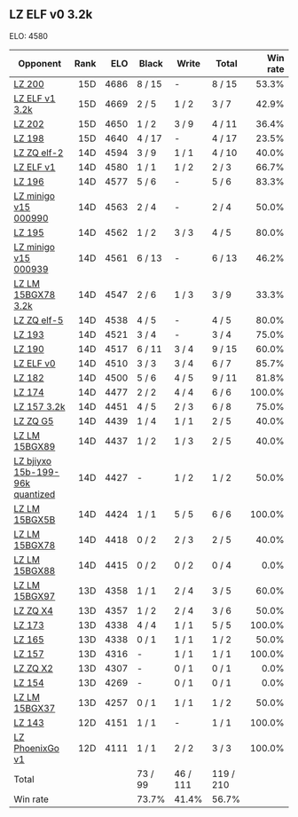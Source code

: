 ## LZ ELF v0 3.2k ##

ELO: 4580

Opponent | Rank | ELO | Black | Write | Total | Win rate
---------|-----:|----:|-------|-------|-------|-------:
[LZ 200](LZ%20200.md) | 15D | 4686 | 8 / 15 | - | 8 / 15 | 53.3%
[LZ ELF v1 3.2k](LZ%20ELF%20v1%203.2k.md) | 15D | 4669 | 2 / 5 | 1 / 2 | 3 / 7 | 42.9%
[LZ 202](LZ%20202.md) | 15D | 4650 | 1 / 2 | 3 / 9 | 4 / 11 | 36.4%
[LZ 198](LZ%20198.md) | 15D | 4640 | 4 / 17 | - | 4 / 17 | 23.5%
[LZ ZQ elf-2](LZ%20ZQ%20elf-2.md) | 14D | 4594 | 3 / 9 | 1 / 1 | 4 / 10 | 40.0%
[LZ ELF v1](LZ%20ELF%20v1.md) | 14D | 4580 | 1 / 1 | 1 / 2 | 2 / 3 | 66.7%
[LZ 196](LZ%20196.md) | 14D | 4577 | 5 / 6 | - | 5 / 6 | 83.3%
[LZ minigo v15 000990](LZ%20minigo%20v15%20000990.md) | 14D | 4563 | 2 / 4 | - | 2 / 4 | 50.0%
[LZ 195](LZ%20195.md) | 14D | 4562 | 1 / 2 | 3 / 3 | 4 / 5 | 80.0%
[LZ minigo v15 000939](LZ%20minigo%20v15%20000939.md) | 14D | 4561 | 6 / 13 | - | 6 / 13 | 46.2%
[LZ LM 15BGX78 3.2k](LZ%20LM%2015BGX78%203.2k.md) | 14D | 4547 | 2 / 6 | 1 / 3 | 3 / 9 | 33.3%
[LZ ZQ elf-5](LZ%20ZQ%20elf-5.md) | 14D | 4538 | 4 / 5 | - | 4 / 5 | 80.0%
[LZ 193](LZ%20193.md) | 14D | 4521 | 3 / 4 | - | 3 / 4 | 75.0%
[LZ 190](LZ%20190.md) | 14D | 4517 | 6 / 11 | 3 / 4 | 9 / 15 | 60.0%
[LZ ELF v0](LZ%20ELF%20v0.md) | 14D | 4510 | 3 / 3 | 3 / 4 | 6 / 7 | 85.7%
[LZ 182](LZ%20182.md) | 14D | 4500 | 5 / 6 | 4 / 5 | 9 / 11 | 81.8%
[LZ 174](LZ%20174.md) | 14D | 4477 | 2 / 2 | 4 / 4 | 6 / 6 | 100.0%
[LZ 157 3.2k](LZ%20157%203.2k.md) | 14D | 4451 | 4 / 5 | 2 / 3 | 6 / 8 | 75.0%
[LZ ZQ G5](LZ%20ZQ%20G5.md) | 14D | 4439 | 1 / 4 | 1 / 1 | 2 / 5 | 40.0%
[LZ LM 15BGX89](LZ%20LM%2015BGX89.md) | 14D | 4437 | 1 / 2 | 1 / 3 | 2 / 5 | 40.0%
[LZ bjiyxo 15b-199-96k quantized](LZ%20bjiyxo%2015b-199-96k%20quantized.md) | 14D | 4427 | - | 1 / 2 | 1 / 2 | 50.0%
[LZ LM 15BGX5B](LZ%20LM%2015BGX5B.md) | 14D | 4424 | 1 / 1 | 5 / 5 | 6 / 6 | 100.0%
[LZ LM 15BGX78](LZ%20LM%2015BGX78.md) | 14D | 4418 | 0 / 2 | 2 / 3 | 2 / 5 | 40.0%
[LZ LM 15BGX88](LZ%20LM%2015BGX88.md) | 14D | 4415 | 0 / 2 | 0 / 2 | 0 / 4 | 0.0%
[LZ LM 15BGX97](LZ%20LM%2015BGX97.md) | 13D | 4358 | 1 / 1 | 2 / 4 | 3 / 5 | 60.0%
[LZ ZQ X4](LZ%20ZQ%20X4.md) | 13D | 4357 | 1 / 2 | 2 / 4 | 3 / 6 | 50.0%
[LZ 173](LZ%20173.md) | 13D | 4338 | 4 / 4 | 1 / 1 | 5 / 5 | 100.0%
[LZ 165](LZ%20165.md) | 13D | 4338 | 0 / 1 | 1 / 1 | 1 / 2 | 50.0%
[LZ 157](LZ%20157.md) | 13D | 4316 | - | 1 / 1 | 1 / 1 | 100.0%
[LZ ZQ X2](LZ%20ZQ%20X2.md) | 13D | 4307 | - | 0 / 1 | 0 / 1 | 0.0%
[LZ 154](LZ%20154.md) | 13D | 4269 | - | 0 / 1 | 0 / 1 | 0.0%
[LZ LM 15BGX37](LZ%20LM%2015BGX37.md) | 13D | 4257 | 0 / 1 | 1 / 1 | 1 / 2 | 50.0%
[LZ 143](LZ%20143.md) | 12D | 4151 | 1 / 1 | - | 1 / 1 | 100.0%
[LZ PhoenixGo v1](LZ%20PhoenixGo%20v1.md) | 12D | 4111 | 1 / 1 | 2 / 2 | 3 / 3 | 100.0%
Total | | | 73 / 99 | 46 / 111 | 119 / 210 | 
Win rate| | | 73.7% | 41.4% | 56.7% | 
